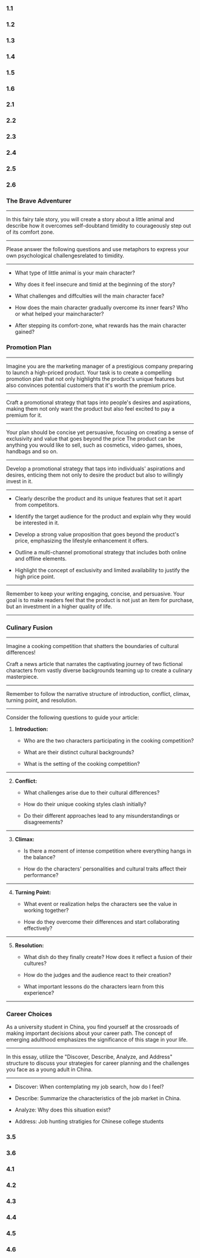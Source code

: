 ### 1.1
### 1.2
### 1.3
### 1.4
### 1.5
### 1.6
### 2.1
### 2.2
### 2.3
### 2.4
### 2.5
### 2.6
### The Brave Adventurer

---

In this fairy tale story, you will create a story about a little animal and describe how it overcomes self-doubtand timidity to courageously step out of its comfort zone.

---

Please answer the following questions and use metaphors to express your own psychological challengesrelated to timidity.

---

- What type of little animal is your main character?

- Why does it feel insecure and timid at the beginning of the story?

- What challenges and diffculties will the main character face?

- How does the main character gradually  overcome its inner fears? Who or what helped your maincharacter?

- After stepping its comfort-zone, what rewards has the main character gained?

### Promotion Plan

---

Imagine you are the marketing manager of a prestigious company preparing to launch a high-priced product. Your task is to create a compelling promotion plan that not only highlights the product's unique features but also convinces potential customers that it's worth the premium price. 

---

Craft a promotional strategy that taps into people's desires and aspirations, making them not only want the product but also feel excited to pay a premium for it. 

---

Your plan should be concise yet persuasive, focusing on creating a sense of exclusivity and value that goes beyond the price The product can be anything you would like to sell, such as cosmetics, video games, shoes, handbags and so on. 

---

Develop a promotional strategy that taps into individuals' aspirations and desires, enticing them not only to desire the product but also to willingly invest in it.

---

-  Clearly describe the product and its unique features that set it apart from competitors.

-  Identify the target audience for the product and explain why they would be interested in it.

-  Develop a strong value proposition that goes beyond the product's price, emphasizing the lifestyle enhancement it offers.

-  Outline a multi-channel promotional strategy that includes both online and offline elements.

-  Highlight the concept of exclusivity and limited availability to justify the high price point.

----

Remember to keep your writing engaging, concise, and persuasive. Your goal is to make readers feel that the product is not just an item for purchase, but an investment in a higher quality of life.


---

### Culinary Fusion

---  

Imagine a cooking competition that shatters the boundaries of cultural differences! 

Craft a news article that narrates the captivating journey of two fictional characters from vastly diverse backgrounds teaming up to create a culinary masterpiece. 

---

Remember to follow the narrative structure of introduction, conflict, climax, turning point, and resolution. 

---

Consider the following questions to guide your article:

1. **Introduction:**

   - Who are the two characters participating in the cooking competition?

   - What are their distinct cultural backgrounds?

   - What is the setting of the cooking competition?

---

2. **Conflict:**

   - What challenges arise due to their cultural differences?

   - How do their unique cooking styles clash initially?

   - Do their different approaches lead to any misunderstandings or disagreements?

---

3. **Climax:**

   - Is there a moment of intense competition where everything hangs in the balance?

   - How do the characters' personalities and cultural traits affect their performance?

---

4. **Turning Point:**

   - What event or realization helps the characters see the value in working together?

   - How do they overcome their differences and start collaborating effectively?

---

5. **Resolution:**

   - What dish do they finally create? How does it reflect a fusion of their cultures?

   - How do the judges and the audience react to their creation?

   - What important lessons do the characters learn from this experience?
   
---

### Career Choices


As a university student in China, you find yourself at the crossroads of making important decisions about your career path. 
The concept of emerging adulthood emphasizes the significance of this stage in your life. 

---

In this essay, utilize the "Discover, Describe, Analyze, and Address" structure to discuss your strategies for career planning and the challenges you face as a young adult in China.

---

-  Discover: When contemplating my job search, how do I feel?

-  Describe: Summarize the characteristics of the job market in China.

-  Analyze: Why does this situation exist?

-  Address: Job hunting stratigies for Chinese college students

### 3.5
### 3.6
### 4.1
### 4.2
### 4.3
### 4.4
### 4.5
### 4.6
